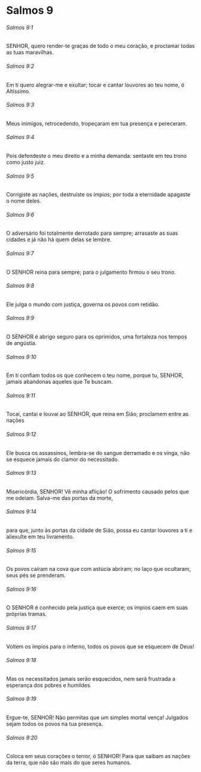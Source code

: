 # Salmos 9

###### Salmos 9:1

SENHOR, quero render-te graças de todo o meu coração, e proclamar todas as tuas maravilhas.

###### Salmos 9:2

Em ti quero alegrar-me e exultar; tocar e cantar louvores ao teu nome, ó Altíssimo.

###### Salmos 9:3

Meus inimigos, retrocedendo, tropeçaram em tua presença e pereceram.

###### Salmos 9:4

Pois defendeste o meu direito e a minha demanda: sentaste em teu trono como justo juiz.

###### Salmos 9:5

Corrigiste as nações, destruíste os ímpios; por toda a eternidade apagaste o nome deles.

###### Salmos 9:6

O adversário foi totalmente derrotado para sempre; arrasaste as suas cidades e já não há quem delas se lembre.

###### Salmos 9:7

O SENHOR reina para sempre; para o julgamento firmou o seu trono.

###### Salmos 9:8

Ele julga o mundo com justiça, governa os povos com retidão.

###### Salmos 9:9

O SENHOR é abrigo seguro para os oprimidos, uma fortaleza nos tempos de angústia.

###### Salmos 9:10

Em ti confiam todos os que conhecem o teu nome, porque tu, SENHOR, jamais abandonas aqueles que Te buscam.

###### Salmos 9:11

Tocai, cantai e louvai ao SENHOR, que reina em Sião; proclamem entre as nações

###### Salmos 9:12

Ele busca os assassinos, lembra-se do sangue derramado e os vinga, não se esquece jamais do clamor do necessitado.

###### Salmos 9:13

Misericórdia, SENHOR! Vê minha aflição! O sofrimento causado pelos que me odeiam. Salva-me das portas da morte,

###### Salmos 9:14

para que, junto às portas da cidade de Sião, possa eu cantar louvores a ti e aliexulte em teu livramento.

###### Salmos 9:15

Os povos caíram na cova que com astúcia abriram; no laço que ocultaram, seus pés se prenderam.

###### Salmos 9:16

O SENHOR é conhecido pela justiça que exerce; os ímpios caem em suas próprias tramas.

###### Salmos 9:17

Voltem os ímpios para o inferno, todos os povos que se esquecem de Deus!

###### Salmos 9:18

Mas os necessitados jamais serão esquecidos, nem será frustrada a esperança dos pobres e humildes.

###### Salmos 9:19

Ergue-te, SENHOR! Não permitas que um simples mortal vença! Julgados sejam todos os povos na tua presença.

###### Salmos 9:20

Coloca em seus corações o terror, ó SENHOR! Para que saibam as nações da terra, que não são mais do que seres humanos.

